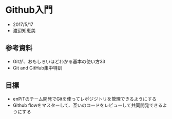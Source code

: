 # Github入門
* 2017/5/17
* 渡辺知恵美

## 参考資料
* Gitが、おもしろいほどわかる基本の使い方33
* Git and GitHub集中特訓

## 目標
* enPiTのチーム開発でGitを使ってレポジジトリを管理できるようにする
* Github flowをマスターして、互いのコードをレビューして共同開発できるようにする

